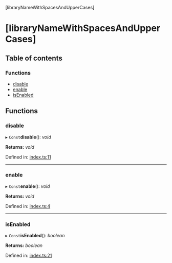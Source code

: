 [libraryNameWithSpacesAndUpperCases]

# [libraryNameWithSpacesAndUpperCases]

## Table of contents

### Functions

- [disable](README.md#disable)
- [enable](README.md#enable)
- [isEnabled](README.md#isenabled)

## Functions

### disable

▸ `Const`**disable**(): *void*

**Returns:** *void*

Defined in: [index.ts:11](https://github.com/kunukn/scroll-lock-body/blob/ebac3ff/src/index.ts#L11)

___

### enable

▸ `Const`**enable**(): *void*

**Returns:** *void*

Defined in: [index.ts:4](https://github.com/kunukn/scroll-lock-body/blob/ebac3ff/src/index.ts#L4)

___

### isEnabled

▸ `Const`**isEnabled**(): *boolean*

**Returns:** *boolean*

Defined in: [index.ts:21](https://github.com/kunukn/scroll-lock-body/blob/ebac3ff/src/index.ts#L21)
